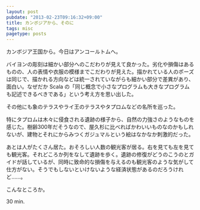 ```yaml
---
layout: post
pubdate: "2013-02-23T09:16:32+09:00"
title: カンボジアから、そのに
tags: misc
pagetype: posts
---
```

カンボジア王国から。今日はアンコールトムへ。

バイヨンの彫刻は細かい部分へのこだわりが見えて良かった。劣化や損傷はあるものの、人の表情や衣服の模様までこだわりが見えた。描かれている人のポーズは同じで、描かれる方向などは統一されていながらも細かい部分で差異があり、面白い。なぜだか Scala の「同じ概念で小さなプログラムも大きなプログラムも記述できるべきである」という考え方を思い出した。

その他にも象のテラスやライ王のテラスやタプロムなどの名所を巡った。

特にタプロムは木々に侵食される遺跡の様子から、自然の力強さのようなものを感じた。樹齢300年だそうなので、屋久杉に比べればかわいいものなのかもしれないが、建物とそれにからみつくガジュマルという絵はなかなか刺激的だった。

あとは人がたくさん居た。おそろしい人数の観光客が居る。右を見ても左を見ても観光客。それどころか列をなして遺跡を歩く。遺跡の修復がどうのこうのとガイドが話しているが、同時に致命的な損傷を与えるのも観光客のような気がして仕方がない。そうでもしないといけないような経済状態があるのだろうけれど……。

こんなところか。

30 min.
